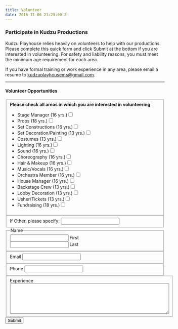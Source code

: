 ```yaml
---
title: Volunteer
date: 2016-11-06 21:23:00 Z
---
```


### Participate in Kudzu Productions

Kudzu Playhouse relies heavily on volunteers to help with our productions. Please complete this quick form and click Submit at the bottom if you are interested in volunteering.  For safety and liability reasons, you must meet the minimum age requirement for each area. 

If you have formal training or work experience in any area, please email a resume to <a href="mailto:kudzuplayhousems@gmail.com">kudzuplayhousems@gmail.com</a>.

---

#### Volunteer Opportunities

<form class="interest_form">
    <fieldset>
    <b>Please check all areas in which you are interested in volunteering</b>
    <ul>
        <li>
            <label>Stage Manager (16 yrs.)<input type="checkbox" name="stage_manager"></label>
        </li>
        <li>
            <label>Props (18 yrs.)<input type="checkbox" name="stage_props"></label>
        </li>
        <li>
            <label>Set Constructions (16 yrs.)<input type="checkbox" name="set_construction"></label>
        </li>
        <li>
            <label>Set Decoration/Painting (13 yrs.)<input type="checkbox" name="set_decoration"></label>
        </li>
        <li>
            <label>Costumes (13 yrs.)<input type="checkbox" name="costumes"></label>
        </li>
        <li>
            <label>Lighting (16 yrs.)<input type="checkbox" name="lighting"></label>
        </li>
        <li>
            <label>Sound (16 yrs.)<input type="checkbox" name="sound"></label>
        </li>
        <li>
            <label>Choreography (16 yrs.)<input type="checkbox" name="choreography"></label>
        </li>
        <li>
            <label>Hair &amp; Makeup (16 yrs.)<input type="checkbox" name="hair_makeup"></label>
        </li>
        <li>
            <label>Music/Vocals (16 yrs.)<input type="checkbox" name="music_vocals"></label>
        </li>
        <li>
            <label>Orchestra Member (16 yrs.)<input type="checkbox" name="orchestra"></label>
        </li>
        <li>
            <label>House Manager (16 yrs.)<input type="checkbox" name="house_manager"></label>
        </li>
        <li>
            <label>Backstage Crew (13 yrs.)<input type="checkbox" name="backstage_crew"></label>
        </li>
        <li>
            <label>Lobby Decoration (13 yrs.)<input type="checkbox" name="lobby_decoration"></label>
        </li>
        <li>
            <label>Usher/Tickets (13 yrs.)<input type="checkbox" name="usher_tickets"></label>
        </li>
        <li>
            <label>Fundraising (18 yrs.)<input type="checkbox" name="fundraising"></label>
        </li>
    </ul>
    </fieldset>
    <fieldset>
        <label for="volunteer_other">If Other, please specify:</label>
        <input type="text" name="volunteer_other" id="volunteer_other">
    </fieldset>
    <fieldset>
        <legend>Name</legend>
        <div class="col-2">
            <input type="text" name="first_name" id="first_name">
            <label for="first_name">First</label>
        </div>
        <div class="col-2">
            <input type="text" name="last_name" id="last_name">
            <label for="last_name">Last</label>
        </div>
    </fieldset>
    <fieldset>
        <label for="email">Email</label>
        <input type="email" name="email" id="email">
    </fieldset>
    <fieldset>
        <label for="phone">Phone</label>
        <input type="tel" name="phone" id="phone">
    </fieldset>
    <fieldset>
        <label for="exp">Experience</label>
        <textarea name="exp" id="exp" cols="60" rows="6"></textarea>
    </fieldset>
    <input type="submit" value="Submit">
    <input type="hidden" name="form_name" value="volunteer_form">
</form>

<script type="text/javascript">
    $(document).ready(function() {

        $(".interest_form").submit(function(e) {
            e.preventDefault();
            var formData = $(e.target).serializeArray().reduce(function(a,x) {

                a.data[x.name] = x.value;
                return a;

            }, {data: {}});

            $.ajax({
               url: 'https://c4fkmchy15.execute-api.us-east-1.amazonaws.com/prod/emailer',
               dataType: 'json',
               contentType: 'application/json',
               data: JSON.stringify(formData),
               success: function(data) {
                  console.dir(data);
               },
               method: 'POST'
            });

        });

    });
</script>